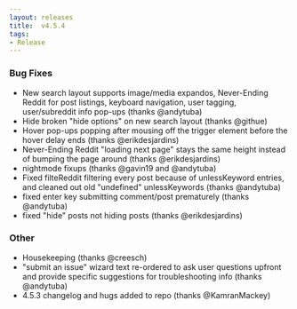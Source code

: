 ```yaml
---
layout: releases
title:  v4.5.4
tags:
- Release
---
```


### Bug Fixes

- New search layout supports image/media expandos, Never-Ending Reddit for post listings, keyboard navigation, user tagging, user/subreddit info pop-ups (thanks @andytuba)
- Hide broken "hide options" on new search layout (thanks @githue)
- Hover pop-ups popping after mousing off the trigger element before the hover delay ends (thanks @erikdesjardins)
- Never-Ending Reddit "loading next page" stays the same height instead of bumping the page around (thanks @erikdesjardins)
- nightmode fixups (thanks @gavin19 and @andytuba)
- Fixed filteReddit filtering every post because of unlessKeyword entries, and cleaned out old "undefined" unlessKeywords (thanks @andytuba)
- fixed enter key submitting comment/post prematurely (thanks @andytuba)
- fixed "hide" posts not hiding posts (thanks @erikdesjardins)

### Other

- Housekeeping (thanks @creesch)
- "submit an issue" wizard text re-ordered to ask user questions upfront and provide specific suggestions for troubleshooting info (thanks @andytuba)
- 4.5.3 changelog and hugs added to repo (thanks @KamranMackey)

